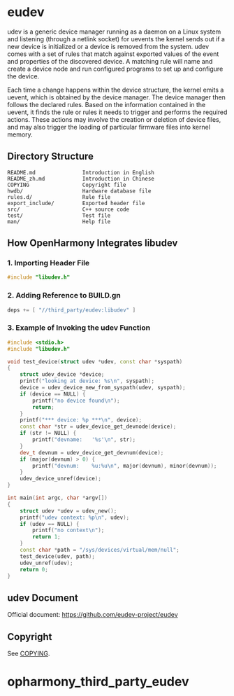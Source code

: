 # eudev
udev is a generic device manager running as a daemon on a Linux system and listening (through a netlink socket) for uevents the kernel sends out if a new device is initialized or a device is removed from the system. udev comes with a set of rules that match against exported values of the event and properties of the discovered device. A matching rule will name and create a device node and run configured programs to set up and configure the device.

Each time a change happens within the device structure, the kernel emits a uevent, which is obtained by the device manager. The device manager then follows the declared rules. Based on the information contained in the uevent, it finds the rule or rules it needs to trigger and performs the required actions. These actions may involve the creation or deletion of device files, and may also trigger the loading of particular firmware files into kernel memory.

## Directory Structure

```
README.md               Introduction in English
README_zh.md            Introduction in Chinese
COPYING                 Copyright file
hwdb/                   Hardware database file
rules.d/                Rule file
export_include/         Exported header file
src/                    C++ source code
test/                   Test file
man/                    Help file
```

## How OpenHarmony Integrates libudev
### 1. Importing Header File
```cpp
#include "libudev.h"
```
### 2. Adding Reference to BUILD.gn
```cpp
deps += [ "//third_party/eudev:libudev" ]
```
### 3. Example of Invoking the udev Function
```cpp
#include <stdio.h>
#include "libudev.h"

void test_device(struct udev *udev, const char *syspath)
{
    struct udev_device *device;
    printf("looking at device: %s\n", syspath);
    device = udev_device_new_from_syspath(udev, syspath);
    if (device == NULL) {
        printf("no device found\n");
        return;
    }
    printf("*** device: %p ***\n", device);
    const char *str = udev_device_get_devnode(device);
    if (str != NULL) {
        printf("devname:   '%s'\n", str);
    }
    dev_t devnum = udev_device_get_devnum(device);
    if (major(devnum) > 0) {
        printf("devnum:    %u:%u\n", major(devnum), minor(devnum));
    }
    udev_device_unref(device);
}

int main(int argc, char *argv[])
{
    struct udev *udev = udev_new();
    printf("udev context: %p\n", udev);
    if (udev == NULL) {
        printf("no context\n");
        return 1;
    }
    const char *path = "/sys/devices/virtual/mem/null";
    test_device(udev, path);
    udev_unref(udev);
    return 0;
}
```

## udev Document

Official document: https://github.com/eudev-project/eudev

## Copyright

See [COPYING](COPYING).
# opharmony_third_party_eudev
